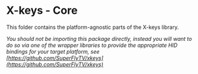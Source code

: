 # X-keys - Core

This folder contains the platform-agnostic parts of the X-keys library.

*You should not be importing this package directly, instead you will want to do so via one of the wrapper libraries to provide the appropriate HID bindings for your target platform, see [https://github.com/SuperFlyTV/xkeys](https://github.com/SuperFlyTV/xkeys)*

